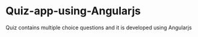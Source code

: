 # Quiz-app-using-Angularjs
Quiz contains multiple choice questions and it is developed using Angularjs
